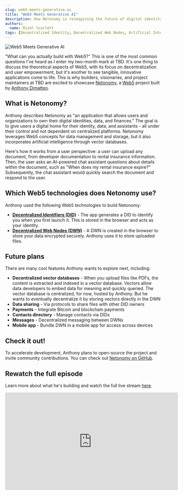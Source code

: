```yaml
---
slug: web5-meets-generative-ai
title: "Web5 Meets Generative AI"
description: How Netonomy is reimagining the future of digital identity with Web5 and AI
authors:
  name: Rizèl Scarlett
tags: [Decentralized Identity, Decentralized Web Nodes, Artificial Intelligence, Community]
---
```


<head>
  <meta property="og:title" content="Web5 Meets Generative AI" />
  <meta property="og:type" content="website" />
  <meta property="og:url" content='https://developer.tbd.website/blog/2023-11-14-web5-meets-generative-ai' />
  <meta name="og:description" content="How Netonomy is reimagining the future of digital identity with Web5 and AI" />
  <meta property="og:image" content="https://developer.tbd.website/assets/images/web5-meets-generative-ai.png" /> 

  <meta name="twitter:card" content="summary_large_image" />
  <meta property="twitter:domain" content="developer.tbd.website" />
  <meta name="twitter:site" content="@tbdevs" />
  <meta name="twitter:title" content="Web5 Meets Generative AI" />
  <meta property="twitter:url" content='https://developer.tbd.website/blog/2023-11-14-web5-meets-generative-ai' /> 
  <meta name="twitter:description" content="How Netonomy is reimagining the future of digital identity with Web5 and AI" />
  <meta name="twitter:image" content="https://developer.tbd.website/assets/images/web5-meets-generative-ai.png" />

  <link rel="apple-touch-icon" href="https://developer.tbd.website/img/tbd-fav-icon-main.png" />
</head>

![Web5 Meets Generative AI](/img/web5-meets-generative-ai.png)

"What can you actually build with Web5?" This is one of the most common questions I've heard as I enter my two-month mark at TBD. It's one thing to discuss the theoretical aspects of Web5, with its focus on decentralization and user empowerment, but it's another to see tangible, innovative applications come to life. This is why builders, visionaries, and project maintainers at TBD are excited to showcase [Netonomy](https://www.netonomy.io/), a [Web5](https://developer.tbd.website/docs/web5/) project built by [Anthony Dimatteo](https://github.com/demattosanthony).

<!--truncate-->

## What is Netonomy?

Anthony describes Netonomy as "an application that allows users and organizations to own their digital identities, data, and finances." The goal is to give users a digital home for their identity, data, and assistants - all under their control and not dependent on centralized platforms. Netonomy leverages Web5 concepts for data management and storage, but it also incorporates artificial intelligence through vector databases. 

Here's how it works from a user perspective: a user can upload any document, from developer documentation to rental insurance information. Then, the user asks an AI-powered chat assistant questions about details within the document, such as "When does my rental insurance expire?" Subsequently, the chat assistant would quickly search the document and respond to the user.

## Which Web5 technologies does Netonomy use?

Anthony used the following Web5 technologies to build Netonomy:

* **[Decentralized Identifiers (DID)](https://developer.tbd.website/docs/web5/learn/decentralized-identifiers)** - The app generates a DID to identify you when you first launch it. This is stored in the browser and acts as your identity.
* **[Decentralized Web Nodes (DWN)](https://developer.tbd.website/docs/web5/learn/decentralized-web-nodes)** - A DWN is created in the browser to store your data encrypted securely. Anthony uses it to store uploaded files.


## Future plans

There are many cool features Anthony wants to explore next, including:

* **Decentralized vector databases** - When you upload files like PDFs, the content is extracted and indexed in a vector database. Vectors allow data developers to embed data for meaning and quickly queried. The vector database is centralized, for now, hosted by Anthony. But he wants to eventually decentralize it by storing vectors directly in the DWN 
* **Data sharing** - Via protocols to share files with other DID owners
* **Payments** - Integrate Bitcoin and blockchain payments
* **Contacts directory** - Manage contacts via DIDs
* **Messages** - Decentralized messaging between DWNs
* **Mobile app** - Bundle DWN in a mobile app for access across devices


## Check it out!

To accelerate development, Anthony plans to open-source the project and invite community contributions. You can check out [Netonomy on GitHub](https://github.com/Netonomy/netonomy). 


## Rewatch the full episode
Learn more about what he's building and watch the full live stream [here](https://www.youtube.com/watch?v=oQ9Vq_Moa8I).

<div className="flex justify-center">
  <div className="w-full sm:w-auto sm:max-w-[560px]">
    <div className="overflow-hidden relative" style={{ paddingTop: "56.25%" }}>
      <iframe 
      width="560" 
      height="315" 
      src="https://www.youtube.com/embed/oQ9Vq_Moa8I" 
      title="YouTube video player" 
      frameBorder="0" 
      allow="accelerometer; autoplay; clipboard-write; encrypted-media; gyroscope; picture-in-picture" 
      allowfullscreen
      className="absolute top-0 left-0 w-full h-full">
      </iframe>
    </div>
  </div>
</div>